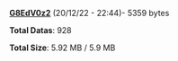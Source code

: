 [**G8EdV0z2**](/data/G8EdV0z2.txt) (20/12/22 - 22:44)- 5359 bytes

**Total Datas**: 928

**Total Size**: 5.92 MB / 5.9 MB